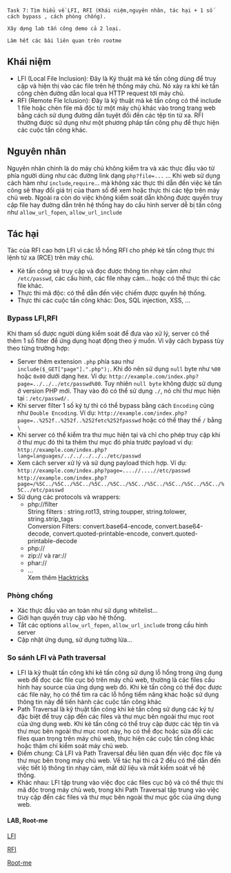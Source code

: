 `Task 7:` 
`Tìm hiểu về LFI, RFI (Khái niệm,nguyên nhân, tác hại + 1 số cách bypass , cách phòng chống).`

`Xây dựng lab tấn công demo cả 2 loại.`

`Làm hết các bài liên quan trên rootme`<br>

## Khái niệm
- LFI (Local File Inclusion): Đây là Ký thuật mà kẻ tấn công dùng để truy cập và hiện thị vào các file trên hệ thống máy chủ. Nó xảy ra khi kẻ tấn công chèn đường dẫn local qua HTTP request tới máy chủ.
- RFI (Remote Fle Iclusion): Đây là kỹ thuật mà kẻ tấn công có thể include 1 file hoặc chèn file mã độc từ một máy chủ khác vào trong trang web bằng cách sử dụng đường dẫn tuyệt đối đến các tệp tin từ xa. RFI thường được sử dụng như một phương pháp tấn công phụ để thực hiện các cuộc tấn công khác.
## Nguyên nhân
Nguyên nhân chính là do máy chủ không kiểm tra và xác thực đầu vào từ phía người dùng như các đường link dạng `php?file=...` ... Khi web sử dụng cách hàm như `include`,`require`... mà không xác thực thì dẫn đến việc kẻ tấn công sẽ thay đổi giá trị của tham số để xem hoặc thực thi các tệp trên máy chủ web. Ngoài ra còn do việc không kiểm soát dẫn không được quyền truy cập file hay đường dẫn trên hệ thống hay do cấu hình server dễ bị tấn công như `allow_url_fopen`, `allow_url_include`
## Tác hại
Tác của RFI cao hơn LFI vì các lỗ hổng RFI cho phép kẻ tấn công thực thi lệnh từ xa (RCE) trên máy chủ.<br>
- Kẻ tấn công sẽ truy cập và đọc được thông tin nhạy cảm như `/etc/passwd`, các cấu hình, các file nhạy cảm... hoặc có thể thực thi các file khác.
- Thực thi mã độc: có thể dẫn đến việc chiếm được quyền hệ thống.
- Thực thi các cuộc tấn công khác: Dos, SQL injection, XSS, ...
### Bypass LFI,RFI
Khi tham số được người dùng kiểm soát để đưa vào xử lý, server có thể thêm 1 số filter để ứng dụng hoạt động theo ý muốn. Vì vậy cách bypass tùy theo từng trường hợp:
- Server thêm extension `.php` phía sau như `include($_GET["page"].".php");`. Khi đó nên sử dụng `null` byte như `%00` hoặc `0x00` dưới dạng hex. Ví dụ: `http://example.com/index.php?page=../../../etc/passwd%00`. Tuy nhiên `null byte` không được sử dụng ở version PHP mới. Thay vào đó có thể sử dụng `./`, nó chỉ thư mục hiện tại : `/etc/passwd/.` 
- Khi server filter 1 số ký tự thì có thể bypass bằng cách `Encoding` cũng như `Double Encoding`. Ví dụ: `http://example.com/index.php?page=..%252f..%252f..%252fetc%252fpasswd` hoặc có thể thay thế `/` bằng `\`
- Khi server có thể kiểm tra thư mục hiện tại và chỉ cho phép truy cập khi ở thư mục đó thì ta thêm thư mục đó phía trước payload ví dụ: `http://example.com/index.php?lang=languages/../../../../../etc/passwd`
- Xem cách server xử lý và sử dụng payload thích hợp. Ví dụ:
`http://example.com/index.php?page=....//....//etc/passwd` <br>
`http://example.com/index.php?page=/%5C../%5C../%5C../%5C../%5C../%5C../%5C../%5C../%5C../%5C../%5C../etc/passwd`
- Sử dụng các protocols và wrappers: 
  - php://filter<br>String filters : string.rot13, string.toupper, string.tolower, string.strip_tags
  <br>Conversion Filters: convert.base64-encode, convert.base64-decode, convert.quoted-printable-encode, convert.quoted-printable-decode
  - php://
  - zip:// và rar://
  - phar:// 
  - ...
<br>Xem thêm <a href="https://book.hacktricks.xyz/pentesting-web/file-inclusion" >Hacktricks</a>
### Phòng chống
- Xác thực đầu vào an toàn như sử dụng whitelist...
- Giới hạn quyền truy cập vào hệ thống.
- Tắt các options `allow_url_fopen`, `allow_url_include` trong cấu hình server
- Cập nhật ứng dụng, sử dụng tường lửa...
### So sánh LFI và Path traversal
- LFI là kỹ thuật tấn công khi kẻ tấn công sử dụng lỗ hổng trong ứng dụng web để đọc các file cục bộ trên máy chủ web, thường là các files cấu hình hay source của ứng dụng web đó. Khi kẻ tấn công có thể đọc được các file này, họ có thể tìm ra các lỗ hổng tiềm năng khác hoặc sử dụng thông tin này để tiến hành các cuộc tấn công khác
- Path Traversal là kỹ thuật tấn công khi kẻ tấn công sử dụng các ký tự đặc biệt để truy cập đến các files và thư mục bên ngoài thư mục root của ứng dụng web. Khi kẻ tấn công có thể truy cập được các tệp tin và thư mục bên ngoài thư mục root này, họ có thể đọc hoặc sửa đổi các files quan trọng trên máy chủ web, thực hiện các cuộc tấn công khác hoặc thậm chí kiểm soát máy chủ web.
- Điểm chung: Cả LFI và Path Traversal đều liên quan đến việc đọc file và thư mục bên trong máy chủ web. Về tác hại thì cả 2 đều có thể dẫn đến việc tiết lộ thông tin nhạy cảm, mất dữ liệu và mất kiểm soát về hệ thống.
- Khác nhau: LFI tập trung vào việc đọc các files cục bộ và có thể thực thi mã độc trong máy chủ web, trong khi Path Traversal tập trung vào việc truy cập đến các files và thư mục bên ngoài thư mục gốc của ứng dụng web.

#### LAB, Root-me
<a href="https://github.com/caodchuong312/KCSC-Training/tree/main/task7/LFI_lab" >LFI</a>

<a href="https://github.com/caodchuong312/KCSC-Training/tree/main/task7/RFI_lab" >RFI</a>

<a href="https://github.com/caodchuong312/KCSC-Training/tree/main/task7/Root-me" >Root-me</a>
